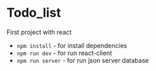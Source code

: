 # Todo_list
First project with react
- `npm install` - for install dependencies
- `npm run dev` - for run react-client
- `npm run server` - for run json server database
